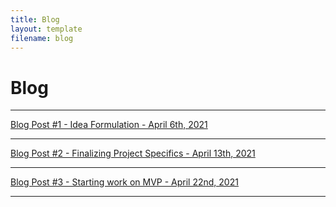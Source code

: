 ```yaml
---
title: Blog
layout: template
filename: blog
---
```


# Blog

<hr>

[Blog Post #1 - Idea Formulation - April 6th, 2021](https://uwrealitylab.github.io/xrcapstone21sp-team1/blog1)

<hr>

[Blog Post #2 - Finalizing Project Specifics - April 13th, 2021](https://uwrealitylab.github.io/xrcapstone21sp-team1/blog2)

<hr>

[Blog Post #3 - Starting work on MVP - April 22nd, 2021](https://uwrealitylab.github.io/xrcapstone21sp-team1/blog3)

<hr>